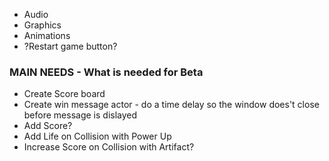 - Audio
- Graphics
- Animations
- ?Restart game button?

### MAIN NEEDS - What is needed for Beta
- Create Score board
- Create win message actor - do a time delay so the window does't close before message is dislayed
- Add Score?
- Add Life on Collision with Power Up
- Increase Score on Collision with Artifact?